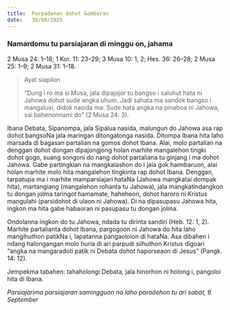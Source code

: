 ```yaml
---
title:  Parpadanan dohot Gombaran
date:   30/08/2025
---
```


### Namardomu tu parsiajaran di minggu on, jahama

2 Musa 24: 1–18; 1 Kor. 11: 23–29; 3 Musa 10: 1, 2; Hes. 36: 26–28; 2 Musa 25: 1–9; 2 Musa 31: 1–18.

> <p>Ayat siapilon</p>
> “Dung i ro ma si Musa, jala dipajojor tu bangso i saluhut hata ni Jahowa dohot sude angka uhum. Jadi sahata ma sandok bangso i mangalusi, didok nasida ma: Sude hata angka na pinaboa ni Jahowa, sai bahenonnami do” (2 Musa 24: 3).

Ibana Debata, Sipanompa, jala Sipalua nasida, malungun do Jahowa asa rap dohot bangsoNa jala maringan ditongatonga nasida. Ditompa Ibana hita laho marsada di bagasan partalian na gomos dohot Ibana. Alai, molo partalian na denggan dohot dongan dipajongjong holan marhite mangalehon tingki dohot gogo, suang songoni do nang dohot partaliana tu ginjang i ma dohot Jahowa. Gabe partingkian na mangkalashon do i jala gok haimbaruon, alai holan marhite molo hita mangalehon tingkinta rap dohot Ibana. Denggan, tarpatupa ma i marhite mamparsiajari hataNa (Jahowa mangkatai dompak hita), martangiang (mangalehon rohanta tu Jahowa), jala mangkatindangkon tu dongan jolma taringot hamamate, haheheon, dohot haroro ni Kristus mangulahi (parsidohot di ulaon ni Jahowa). Di na dipasupasu Jahowa hita, ingkon ma hita gabe habaoran ni pasupasu tu dongan jolma.

Ondolanna ingkon do tu Jahowa, ndada tu dirinta sandiri (Heb. 12: 1, 2). Marhite partalianta dohot Ibana, pargogoon ni Jahowa do hita laho mangihuthon patikNa i, lapatanna pangaoloion di hataNa. Asa dibahen i ndang halongangan molo huria di ari parpudi siihuthon Kristus digoari “angka na mangaradoti patik ni Debata dohot haporseaon di Jesus” (Pangk. 14: 12).

Jempekma tabahen: tahaholongi Debata, jala hinorhon ni holong i, pangoloi hita di Ibana.

_Parsiajarima parsiajaran samingguon na laho paradehon tu ari sabat, 6 September_